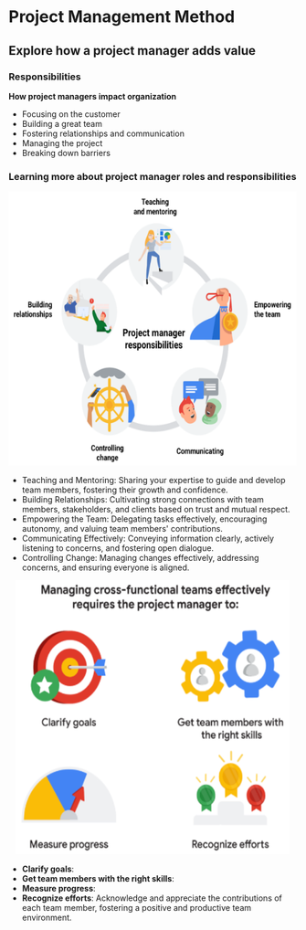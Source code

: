 # Project Management Method

## Explore how a project manager adds value

### Responsibilities   

**How project managers impact organization**
-  Focusing on the customer
-  Building a great team
- Fostering relationships and communication
- Managing the project
- Breaking down barriers


### Learning more about project manager roles and responsibilities
<div style="text-align:center">
<img src="https://github.com/J3rryTr/Google-Project-Management-Professional-Certificate-/blob/main/C1_Foundations_of_Project_Management/images/Interpersonal_%20skills.png" alt="Interpersonal skills" width="640" height="480">
</div>   

- Teaching and Mentoring: Sharing your expertise to guide and develop team members, fostering their growth and confidence.
- Building Relationships: Cultivating strong connections with team members, stakeholders, and clients based on trust and mutual respect.
- Empowering the Team: Delegating tasks effectively, encouraging autonomy, and valuing team members' contributions.
- Communicating Effectively: Conveying information clearly, actively listening to concerns, and fostering open dialogue.
- Controlling Change: Managing changes effectively, addressing concerns, and ensuring everyone is aligned.


<div style="text-align:center">
<img src="https://github.com/J3rryTr/Google-Project-Management-Professional-Certificate-/blob/main/C1_Foundations_of_Project_Management/images/Working_with_cross-functional_teams.png" alt="work with cross-functional teams" width="480" height="480">
</div>    


- **Clarify goals**:
- **Get team members with the right skills**:
- **Measure progress**:
- **Recognize efforts**: Acknowledge and appreciate the contributions of each team member, fostering a positive and productive team environment.
